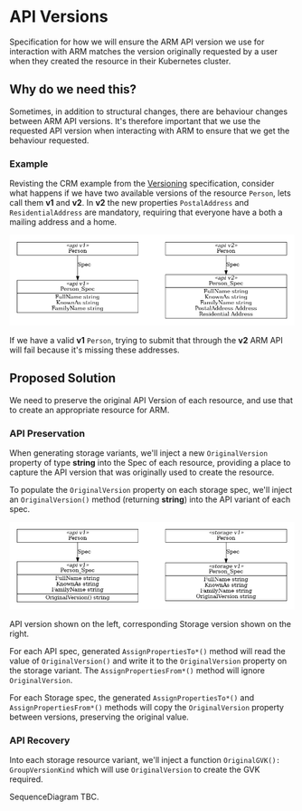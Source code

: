 # API Versions

Specification for how we will ensure the ARM API version we use for interaction with ARM matches the version originally requested by a user when they created the resource in their Kubernetes cluster.

## Why do we need this?

Sometimes, in addition to structural changes, there are behaviour changes between ARM API versions. It's therefore important that we use the requested API version when interacting with ARM to ensure that we get the behaviour requested.

### Example

Revisting the CRM example from the [Versioning](../versioning/) specification, consider what happens if we have two available versions of the resource `Person`, lets call them **v1** and **v2**. In **v2** the new properties `PostalAddress` and `ResidentialAddress` are mandatory, requiring that everyone have a both a mailing address and a home. 

![example](/images/api-versions/example.png)

If we have a valid **v1** `Person`, trying to submit that through the **v2** ARM API will fail because it's missing these addresses.

## Proposed Solution

We need to preserve the original API Version of each resource, and use that to create an appropriate resource for ARM.

### API Preservation

When generating storage variants, we'll inject a new `OriginalVersion` property of type **string** into the Spec of each resource, providing a place to capture the API version that was originally used to create the resource.

To populate the `OriginalVersion` property on each storage spec, we'll inject an `OriginalVersion()` method (returning **string**) into the API variant of each spec. 

![preservation](/images/api-versions/preservation.png)

API version shown on the left, corresponding Storage version shown on the right.

For each API spec, generated `AssignPropertiesTo*()` method  will read the value of `OriginalVersion()` and write it to the `OriginalVersion` property on the storage variant. The `AssignPropertiesFrom*()` method will ignore `OriginalVersion`.

For each Storage spec, the generated `AssignPropertiesTo*()` and `AssignPropertiesFrom*()` methods will copy the `OriginalVersion` property between versions, preserving the original value.

### API Recovery

Into each storage resource variant, we'll inject a function `OriginalGVK(): GroupVersionKind` which will use `OriginalVersion` to create the GVK required.

SequenceDiagram TBC.

